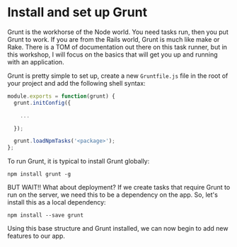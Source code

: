 # Install and set up Grunt

Grunt is the workhorse of the Node world. You need tasks run, then you put Grunt to work. If you are from the Rails world, Grunt is much like make or Rake. There is a TOM of documentation out there on this task runner, but in this workshop, I will focus on the basics that will get you up and running with an application.

Grunt is pretty simple to set up, create a new `Gruntfile.js` file in the root of your project and add the following shell syntax:

```javascript
module.exports = function(grunt) {
  grunt.initConfig({

    ...

  });

  grunt.loadNpmTasks('<package>');
};
```

To run Grunt, it is typical to install Grunt globally:

```
npm install grunt -g
```

BUT WAIT!! What about deployment? If we create tasks that require Grunt to run on the server, we need this to be a dependency on the app. So, let's install this as a local dependency:

```
npm install --save grunt
```

Using this base structure and Grunt installed, we can now begin to add new features to our app.

